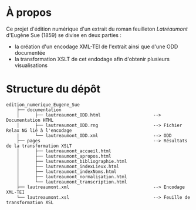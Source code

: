 # À propos

Ce projet d'édition numérique d'un extrait du roman feuilleton _Latréaumont_ d'Eugène Sue (1859) se divise en deux parties :
- la création d'un encodage XML-TEI de l'extrait ainsi que d'une ODD documentée
- la transformation XSLT de cet endodage afin d'obtenir plusieurs visualisations

# Structure du dépôt

```
edition_numerique_Eugene_Sue
    ├── documentation
    │      ├── lautreaumont_ODD.html                    --> Documentation HTML
    │      ├── lautreaumont_ODD.rng                     --> Fichier Relax NG lié à l'encodage
    |      └── lautreaumont_ODD.xml                     --> ODD
    ├── pages                                           --> Résultats de la transformation XSLT
    │      ├── lautreaumont_accueil.html 
    │      ├── lautreaumont_apropos.html 
    │      ├── lautreaumont_bibliographie.html 
    │      ├── lautreaumont_indexLieux.html
    │      ├── lautreaumont_indexNoms.html 
    │      ├── lautreaumont_normalisation.html 
    │      └── lautreaumont_transcription.html 
    ├── lautreaumont.xml                                --> Encodage XML-TEI
    └── lautreaumont.xsl                                --> Feuille de transformation XSL
```
